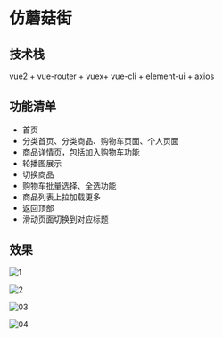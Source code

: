 # 仿蘑菇街

## 技术栈

vue2 + vue-router + vuex+ vue-cli + element-ui + axios

## 功能清单

- 首页
- 分类首页、分类商品、购物车页面、个人页面
- 商品详情页，包括加入购物车功能
- 轮播图展示
- 切换商品
- 购物车批量选择、全选功能
- 商品列表上拉加载更多
- 返回顶部
- 滑动页面切换到对应标题

## 效果

![1](https://user-images.githubusercontent.com/69138150/192132344-a5123cce-ba94-4a7f-8ded-2c330c202abb.png)



![2](https://user-images.githubusercontent.com/69138150/192132346-76324971-90f8-4a58-b766-df77c2c72ca8.png)

![03](https://user-images.githubusercontent.com/69138150/192132866-f231b1d5-9f1d-4c49-8dbc-ccdb9f0532e5.png)



![04](https://user-images.githubusercontent.com/69138150/192132347-0c6d81fc-8b53-41df-8f89-21597e6d304b.png)